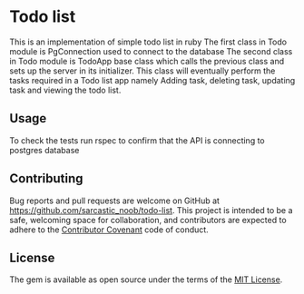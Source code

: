 # Todo list

This is an implementation of simple todo list in ruby
The first class in Todo module is PgConnection used to connect to the database
The second class in Todo module is TodoApp base class which calls the previous class and sets up the server in its initializer.
This class will eventually perform the tasks required in a Todo list app namely Adding task, deleting task, updating task and viewing the todo list.

## Usage

To check the tests run rspec to confirm that the API is connecting to postgres database

## Contributing

Bug reports and pull requests are welcome on GitHub at https://github.com/sarcastic_noob/todo-list. This project is intended to be a safe, welcoming space for collaboration, and contributors are expected to adhere to the [Contributor Covenant](http://contributor-covenant.org) code of conduct.

## License

The gem is available as open source under the terms of the [MIT License](https://opensource.org/licenses/MIT).
